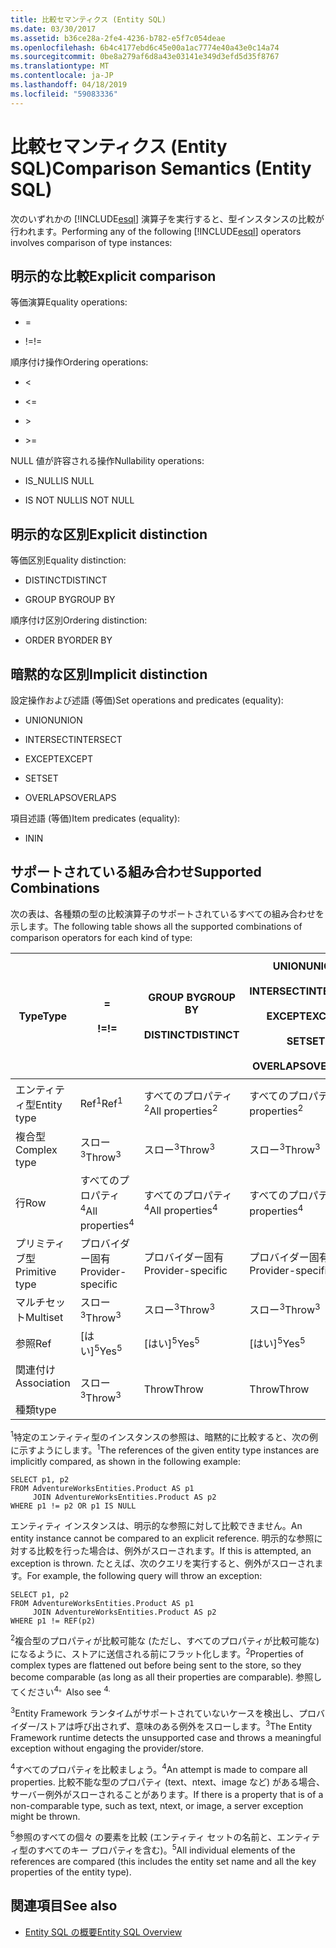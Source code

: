 ```yaml
---
title: 比較セマンティクス (Entity SQL)
ms.date: 03/30/2017
ms.assetid: b36ce28a-2fe4-4236-b782-e5f7c054deae
ms.openlocfilehash: 6b4c4177ebd6c45e00a1ac7774e40a43e0c14a74
ms.sourcegitcommit: 0be8a279af6d8a43e03141e349d3efd5d35f8767
ms.translationtype: MT
ms.contentlocale: ja-JP
ms.lasthandoff: 04/18/2019
ms.locfileid: "59083336"
---
```

# <a name="comparison-semantics-entity-sql"></a><span data-ttu-id="cb569-102">比較セマンティクス (Entity SQL)</span><span class="sxs-lookup"><span data-stu-id="cb569-102">Comparison Semantics (Entity SQL)</span></span>
<span data-ttu-id="cb569-103">次のいずれかの [!INCLUDE[esql](../../../../../../includes/esql-md.md)] 演算子を実行すると、型インスタンスの比較が行われます。</span><span class="sxs-lookup"><span data-stu-id="cb569-103">Performing any of the following [!INCLUDE[esql](../../../../../../includes/esql-md.md)] operators involves comparison of type instances:</span></span>  
  
## <a name="explicit-comparison"></a><span data-ttu-id="cb569-104">明示的な比較</span><span class="sxs-lookup"><span data-stu-id="cb569-104">Explicit comparison</span></span>  
 <span data-ttu-id="cb569-105">等価演算</span><span class="sxs-lookup"><span data-stu-id="cb569-105">Equality operations:</span></span>  
  
-   =  
  
-   <span data-ttu-id="cb569-106">!=</span><span class="sxs-lookup"><span data-stu-id="cb569-106">!=</span></span>  
  
 <span data-ttu-id="cb569-107">順序付け操作</span><span class="sxs-lookup"><span data-stu-id="cb569-107">Ordering operations:</span></span>  
  
-   <  
  
-   \<=  
  
-   \>  
  
-   \>=  
  
 <span data-ttu-id="cb569-108">NULL 値が許容される操作</span><span class="sxs-lookup"><span data-stu-id="cb569-108">Nullability operations:</span></span>  
  
-   <span data-ttu-id="cb569-109">IS_NULL</span><span class="sxs-lookup"><span data-stu-id="cb569-109">IS NULL</span></span>  
  
-   <span data-ttu-id="cb569-110">IS NOT NULL</span><span class="sxs-lookup"><span data-stu-id="cb569-110">IS NOT NULL</span></span>  
  
## <a name="explicit-distinction"></a><span data-ttu-id="cb569-111">明示的な区別</span><span class="sxs-lookup"><span data-stu-id="cb569-111">Explicit distinction</span></span>  
 <span data-ttu-id="cb569-112">等価区別</span><span class="sxs-lookup"><span data-stu-id="cb569-112">Equality distinction:</span></span>  
  
-   <span data-ttu-id="cb569-113">DISTINCT</span><span class="sxs-lookup"><span data-stu-id="cb569-113">DISTINCT</span></span>  
  
-   <span data-ttu-id="cb569-114">GROUP BY</span><span class="sxs-lookup"><span data-stu-id="cb569-114">GROUP BY</span></span>  
  
 <span data-ttu-id="cb569-115">順序付け区別</span><span class="sxs-lookup"><span data-stu-id="cb569-115">Ordering distinction:</span></span>  
  
-   <span data-ttu-id="cb569-116">ORDER BY</span><span class="sxs-lookup"><span data-stu-id="cb569-116">ORDER BY</span></span>  
  
## <a name="implicit-distinction"></a><span data-ttu-id="cb569-117">暗黙的な区別</span><span class="sxs-lookup"><span data-stu-id="cb569-117">Implicit distinction</span></span>  
 <span data-ttu-id="cb569-118">設定操作および述語 (等価)</span><span class="sxs-lookup"><span data-stu-id="cb569-118">Set operations and predicates (equality):</span></span>  
  
-   <span data-ttu-id="cb569-119">UNION</span><span class="sxs-lookup"><span data-stu-id="cb569-119">UNION</span></span>  
  
-   <span data-ttu-id="cb569-120">INTERSECT</span><span class="sxs-lookup"><span data-stu-id="cb569-120">INTERSECT</span></span>  
  
-   <span data-ttu-id="cb569-121">EXCEPT</span><span class="sxs-lookup"><span data-stu-id="cb569-121">EXCEPT</span></span>  
  
-   <span data-ttu-id="cb569-122">SET</span><span class="sxs-lookup"><span data-stu-id="cb569-122">SET</span></span>  
  
-   <span data-ttu-id="cb569-123">OVERLAPS</span><span class="sxs-lookup"><span data-stu-id="cb569-123">OVERLAPS</span></span>  
  
 <span data-ttu-id="cb569-124">項目述語 (等価)</span><span class="sxs-lookup"><span data-stu-id="cb569-124">Item predicates (equality):</span></span>  
  
-   <span data-ttu-id="cb569-125">IN</span><span class="sxs-lookup"><span data-stu-id="cb569-125">IN</span></span>  
  
## <a name="supported-combinations"></a><span data-ttu-id="cb569-126">サポートされている組み合わせ</span><span class="sxs-lookup"><span data-stu-id="cb569-126">Supported Combinations</span></span>  
 <span data-ttu-id="cb569-127">次の表は、各種類の型の比較演算子のサポートされているすべての組み合わせを示します。</span><span class="sxs-lookup"><span data-stu-id="cb569-127">The following table shows all the supported combinations of comparison operators for each kind of type:</span></span>  
  
|<span data-ttu-id="cb569-128">**Type**</span><span class="sxs-lookup"><span data-stu-id="cb569-128">**Type**</span></span>|**=**<br /><br /> <span data-ttu-id="cb569-129">**\!=**</span><span class="sxs-lookup"><span data-stu-id="cb569-129">**!=**</span></span>|<span data-ttu-id="cb569-130">**GROUP BY**</span><span class="sxs-lookup"><span data-stu-id="cb569-130">**GROUP BY**</span></span><br /><br /> <span data-ttu-id="cb569-131">**DISTINCT**</span><span class="sxs-lookup"><span data-stu-id="cb569-131">**DISTINCT**</span></span>|<span data-ttu-id="cb569-132">**UNION**</span><span class="sxs-lookup"><span data-stu-id="cb569-132">**UNION**</span></span><br /><br /> <span data-ttu-id="cb569-133">**INTERSECT**</span><span class="sxs-lookup"><span data-stu-id="cb569-133">**INTERSECT**</span></span><br /><br /> <span data-ttu-id="cb569-134">**EXCEPT**</span><span class="sxs-lookup"><span data-stu-id="cb569-134">**EXCEPT**</span></span><br /><br /> <span data-ttu-id="cb569-135">**SET**</span><span class="sxs-lookup"><span data-stu-id="cb569-135">**SET**</span></span><br /><br /> <span data-ttu-id="cb569-136">**OVERLAPS**</span><span class="sxs-lookup"><span data-stu-id="cb569-136">**OVERLAPS**</span></span>|<span data-ttu-id="cb569-137">**IN**</span><span class="sxs-lookup"><span data-stu-id="cb569-137">**IN**</span></span>|<span data-ttu-id="cb569-138">**<   <=**</span><span class="sxs-lookup"><span data-stu-id="cb569-138">**<   <=**</span></span><br /><br /> <span data-ttu-id="cb569-139">**>   >=**</span><span class="sxs-lookup"><span data-stu-id="cb569-139">**>   >=**</span></span>|<span data-ttu-id="cb569-140">**ORDER BY**</span><span class="sxs-lookup"><span data-stu-id="cb569-140">**ORDER BY**</span></span>|<span data-ttu-id="cb569-141">**IS NULL**</span><span class="sxs-lookup"><span data-stu-id="cb569-141">**IS NULL**</span></span><br /><br /> <span data-ttu-id="cb569-142">**NULL でないです。**</span><span class="sxs-lookup"><span data-stu-id="cb569-142">**IS NOT NULL**</span></span>|  
|-|-|-|-|-|-|-|-|  
|<span data-ttu-id="cb569-143">エンティティ型</span><span class="sxs-lookup"><span data-stu-id="cb569-143">Entity type</span></span>|<span data-ttu-id="cb569-144">Ref<sup>1</sup></span><span class="sxs-lookup"><span data-stu-id="cb569-144">Ref<sup>1</sup></span></span>|<span data-ttu-id="cb569-145">すべてのプロパティ<sup>2</sup></span><span class="sxs-lookup"><span data-stu-id="cb569-145">All properties<sup>2</sup></span></span>|<span data-ttu-id="cb569-146">すべてのプロパティ<sup>2</sup></span><span class="sxs-lookup"><span data-stu-id="cb569-146">All properties<sup>2</sup></span></span>|<span data-ttu-id="cb569-147">すべてのプロパティ<sup>2</sup></span><span class="sxs-lookup"><span data-stu-id="cb569-147">All properties<sup>2</sup></span></span>|<span data-ttu-id="cb569-148">スロー<sup>3</sup></span><span class="sxs-lookup"><span data-stu-id="cb569-148">Throw<sup>3</sup></span></span>|<span data-ttu-id="cb569-149">スロー<sup>3</sup></span><span class="sxs-lookup"><span data-stu-id="cb569-149">Throw<sup>3</sup></span></span>|<span data-ttu-id="cb569-150">Ref<sup>1</sup></span><span class="sxs-lookup"><span data-stu-id="cb569-150">Ref<sup>1</sup></span></span>|  
|<span data-ttu-id="cb569-151">複合型</span><span class="sxs-lookup"><span data-stu-id="cb569-151">Complex type</span></span>|<span data-ttu-id="cb569-152">スロー<sup>3</sup></span><span class="sxs-lookup"><span data-stu-id="cb569-152">Throw<sup>3</sup></span></span>|<span data-ttu-id="cb569-153">スロー<sup>3</sup></span><span class="sxs-lookup"><span data-stu-id="cb569-153">Throw<sup>3</sup></span></span>|<span data-ttu-id="cb569-154">スロー<sup>3</sup></span><span class="sxs-lookup"><span data-stu-id="cb569-154">Throw<sup>3</sup></span></span>|<span data-ttu-id="cb569-155">スロー<sup>3</sup></span><span class="sxs-lookup"><span data-stu-id="cb569-155">Throw<sup>3</sup></span></span>|<span data-ttu-id="cb569-156">スロー<sup>3</sup></span><span class="sxs-lookup"><span data-stu-id="cb569-156">Throw<sup>3</sup></span></span>|<span data-ttu-id="cb569-157">スロー<sup>3</sup></span><span class="sxs-lookup"><span data-stu-id="cb569-157">Throw<sup>3</sup></span></span>|<span data-ttu-id="cb569-158">スロー<sup>3</sup></span><span class="sxs-lookup"><span data-stu-id="cb569-158">Throw<sup>3</sup></span></span>|  
|<span data-ttu-id="cb569-159">行</span><span class="sxs-lookup"><span data-stu-id="cb569-159">Row</span></span>|<span data-ttu-id="cb569-160">すべてのプロパティ<sup>4</sup></span><span class="sxs-lookup"><span data-stu-id="cb569-160">All properties<sup>4</sup></span></span>|<span data-ttu-id="cb569-161">すべてのプロパティ<sup>4</sup></span><span class="sxs-lookup"><span data-stu-id="cb569-161">All properties<sup>4</sup></span></span>|<span data-ttu-id="cb569-162">すべてのプロパティ<sup>4</sup></span><span class="sxs-lookup"><span data-stu-id="cb569-162">All properties<sup>4</sup></span></span>|<span data-ttu-id="cb569-163">スロー<sup>3</sup></span><span class="sxs-lookup"><span data-stu-id="cb569-163">Throw<sup>3</sup></span></span>|<span data-ttu-id="cb569-164">スロー<sup>3</sup></span><span class="sxs-lookup"><span data-stu-id="cb569-164">Throw<sup>3</sup></span></span>|<span data-ttu-id="cb569-165">すべてのプロパティ<sup>4</sup></span><span class="sxs-lookup"><span data-stu-id="cb569-165">All properties<sup>4</sup></span></span>|<span data-ttu-id="cb569-166">スロー<sup>3</sup></span><span class="sxs-lookup"><span data-stu-id="cb569-166">Throw<sup>3</sup></span></span>|  
|<span data-ttu-id="cb569-167">プリミティブ型</span><span class="sxs-lookup"><span data-stu-id="cb569-167">Primitive type</span></span>|<span data-ttu-id="cb569-168">プロバイダー固有</span><span class="sxs-lookup"><span data-stu-id="cb569-168">Provider-specific</span></span>|<span data-ttu-id="cb569-169">プロバイダー固有</span><span class="sxs-lookup"><span data-stu-id="cb569-169">Provider-specific</span></span>|<span data-ttu-id="cb569-170">プロバイダー固有</span><span class="sxs-lookup"><span data-stu-id="cb569-170">Provider-specific</span></span>|<span data-ttu-id="cb569-171">プロバイダー固有</span><span class="sxs-lookup"><span data-stu-id="cb569-171">Provider-specific</span></span>|<span data-ttu-id="cb569-172">プロバイダー固有</span><span class="sxs-lookup"><span data-stu-id="cb569-172">Provider-specific</span></span>|<span data-ttu-id="cb569-173">プロバイダー固有</span><span class="sxs-lookup"><span data-stu-id="cb569-173">Provider-specific</span></span>|<span data-ttu-id="cb569-174">プロバイダー固有</span><span class="sxs-lookup"><span data-stu-id="cb569-174">Provider-specific</span></span>|  
|<span data-ttu-id="cb569-175">マルチセット</span><span class="sxs-lookup"><span data-stu-id="cb569-175">Multiset</span></span>|<span data-ttu-id="cb569-176">スロー<sup>3</sup></span><span class="sxs-lookup"><span data-stu-id="cb569-176">Throw<sup>3</sup></span></span>|<span data-ttu-id="cb569-177">スロー<sup>3</sup></span><span class="sxs-lookup"><span data-stu-id="cb569-177">Throw<sup>3</sup></span></span>|<span data-ttu-id="cb569-178">スロー<sup>3</sup></span><span class="sxs-lookup"><span data-stu-id="cb569-178">Throw<sup>3</sup></span></span>|<span data-ttu-id="cb569-179">スロー<sup>3</sup></span><span class="sxs-lookup"><span data-stu-id="cb569-179">Throw<sup>3</sup></span></span>|<span data-ttu-id="cb569-180">スロー<sup>3</sup></span><span class="sxs-lookup"><span data-stu-id="cb569-180">Throw<sup>3</sup></span></span>|<span data-ttu-id="cb569-181">スロー<sup>3</sup></span><span class="sxs-lookup"><span data-stu-id="cb569-181">Throw<sup>3</sup></span></span>|<span data-ttu-id="cb569-182">スロー<sup>3</sup></span><span class="sxs-lookup"><span data-stu-id="cb569-182">Throw<sup>3</sup></span></span>|  
|<span data-ttu-id="cb569-183">参照</span><span class="sxs-lookup"><span data-stu-id="cb569-183">Ref</span></span>|<span data-ttu-id="cb569-184">[はい]<sup>5</sup></span><span class="sxs-lookup"><span data-stu-id="cb569-184">Yes<sup>5</sup></span></span>|<span data-ttu-id="cb569-185">[はい]<sup>5</sup></span><span class="sxs-lookup"><span data-stu-id="cb569-185">Yes<sup>5</sup></span></span>|<span data-ttu-id="cb569-186">[はい]<sup>5</sup></span><span class="sxs-lookup"><span data-stu-id="cb569-186">Yes<sup>5</sup></span></span>|<span data-ttu-id="cb569-187">[はい]<sup>5</sup></span><span class="sxs-lookup"><span data-stu-id="cb569-187">Yes<sup>5</sup></span></span>|<span data-ttu-id="cb569-188">Throw</span><span class="sxs-lookup"><span data-stu-id="cb569-188">Throw</span></span>|<span data-ttu-id="cb569-189">Throw</span><span class="sxs-lookup"><span data-stu-id="cb569-189">Throw</span></span>|<span data-ttu-id="cb569-190">[はい]<sup>5</sup></span><span class="sxs-lookup"><span data-stu-id="cb569-190">Yes<sup>5</sup></span></span>|  
|<span data-ttu-id="cb569-191">関連付け</span><span class="sxs-lookup"><span data-stu-id="cb569-191">Association</span></span><br /><br /> <span data-ttu-id="cb569-192">種類</span><span class="sxs-lookup"><span data-stu-id="cb569-192">type</span></span>|<span data-ttu-id="cb569-193">スロー<sup>3</sup></span><span class="sxs-lookup"><span data-stu-id="cb569-193">Throw<sup>3</sup></span></span>|<span data-ttu-id="cb569-194">Throw</span><span class="sxs-lookup"><span data-stu-id="cb569-194">Throw</span></span>|<span data-ttu-id="cb569-195">Throw</span><span class="sxs-lookup"><span data-stu-id="cb569-195">Throw</span></span>|<span data-ttu-id="cb569-196">Throw</span><span class="sxs-lookup"><span data-stu-id="cb569-196">Throw</span></span>|<span data-ttu-id="cb569-197">スロー<sup>3</sup></span><span class="sxs-lookup"><span data-stu-id="cb569-197">Throw<sup>3</sup></span></span>|<span data-ttu-id="cb569-198">スロー<sup>3</sup></span><span class="sxs-lookup"><span data-stu-id="cb569-198">Throw<sup>3</sup></span></span>|<span data-ttu-id="cb569-199">スロー<sup>3</sup></span><span class="sxs-lookup"><span data-stu-id="cb569-199">Throw<sup>3</sup></span></span>|  
  
 <span data-ttu-id="cb569-200"><sup>1</sup>特定のエンティティ型のインスタンスの参照は、暗黙的に比較すると、次の例に示すようにします。</span><span class="sxs-lookup"><span data-stu-id="cb569-200"><sup>1</sup>The references of the given entity type instances are implicitly compared, as shown in the following example:</span></span>  
  
```  
SELECT p1, p2   
FROM AdventureWorksEntities.Product AS p1   
     JOIN AdventureWorksEntities.Product AS p2   
WHERE p1 != p2 OR p1 IS NULL  
```  
  
 <span data-ttu-id="cb569-201">エンティティ インスタンスは、明示的な参照に対して比較できません。</span><span class="sxs-lookup"><span data-stu-id="cb569-201">An entity instance cannot be compared to an explicit reference.</span></span> <span data-ttu-id="cb569-202">明示的な参照に対する比較を行った場合は、例外がスローされます。</span><span class="sxs-lookup"><span data-stu-id="cb569-202">If this is attempted, an exception is thrown.</span></span> <span data-ttu-id="cb569-203">たとえば、次のクエリを実行すると、例外がスローされます。</span><span class="sxs-lookup"><span data-stu-id="cb569-203">For example, the following query will throw an exception:</span></span>  
  
```  
SELECT p1, p2   
FROM AdventureWorksEntities.Product AS p1   
     JOIN AdventureWorksEntities.Product AS p2   
WHERE p1 != REF(p2)  
```  
  
 <span data-ttu-id="cb569-204"><sup>2</sup>複合型のプロパティが比較可能な (ただし、すべてのプロパティが比較可能な) になるように、ストアに送信される前にフラット化します。</span><span class="sxs-lookup"><span data-stu-id="cb569-204"><sup>2</sup>Properties of complex types are flattened out before being sent to the store, so they become comparable (as long as all their properties are comparable).</span></span> <span data-ttu-id="cb569-205">参照してください<sup>4。</sup></span><span class="sxs-lookup"><span data-stu-id="cb569-205">Also see <sup>4.</sup></span></span>  
  
 <span data-ttu-id="cb569-206"><sup>3</sup>Entity Framework ランタイムがサポートされていないケースを検出し、プロバイダー/ストアは呼び出されず、意味のある例外をスローします。</span><span class="sxs-lookup"><span data-stu-id="cb569-206"><sup>3</sup>The Entity Framework runtime detects the unsupported case and throws a meaningful exception without engaging the provider/store.</span></span>  
  
 <span data-ttu-id="cb569-207"><sup>4</sup>すべてのプロパティを比較ましょう。</span><span class="sxs-lookup"><span data-stu-id="cb569-207"><sup>4</sup>An attempt is made to compare all properties.</span></span> <span data-ttu-id="cb569-208">比較不能な型のプロパティ (text、ntext、image など) がある場合、サーバー例外がスローされることがあります。</span><span class="sxs-lookup"><span data-stu-id="cb569-208">If there is a property that is of a non-comparable type, such as text, ntext, or image, a server exception might be thrown.</span></span>  
  
 <span data-ttu-id="cb569-209"><sup>5</sup>参照のすべての個々 の要素を比較 (エンティティ セットの名前と、エンティティ型のすべてのキー プロパティを含む)。</span><span class="sxs-lookup"><span data-stu-id="cb569-209"><sup>5</sup>All individual elements of the references are compared (this includes the entity set name and all the key properties of the entity type).</span></span>  
  
## <a name="see-also"></a><span data-ttu-id="cb569-210">関連項目</span><span class="sxs-lookup"><span data-stu-id="cb569-210">See also</span></span>

- [<span data-ttu-id="cb569-211">Entity SQL の概要</span><span class="sxs-lookup"><span data-stu-id="cb569-211">Entity SQL Overview</span></span>](../../../../../../docs/framework/data/adonet/ef/language-reference/entity-sql-overview.md)
